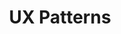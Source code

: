 ---
layout: category
title: "UX Patterns"
shortName: "patterns"
intro: "Repeatable combinations of Design System components for recurring design problems."
custom_js: ["ga/ga-tracker.js", "ga/generic.js"]
---
